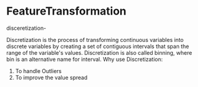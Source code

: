 # FeatureTransformation

disceretization-

Discretization is the process of transforming continuous variables into discrete variables by creating a set of contiguous intervals that span the range of the variable's values. Discretization is also called binning, where bin is an alternative name for interval.
Why use Discretization:
1. ﻿﻿﻿To handle Outliers
2. ﻿﻿﻿To improve the value spread
